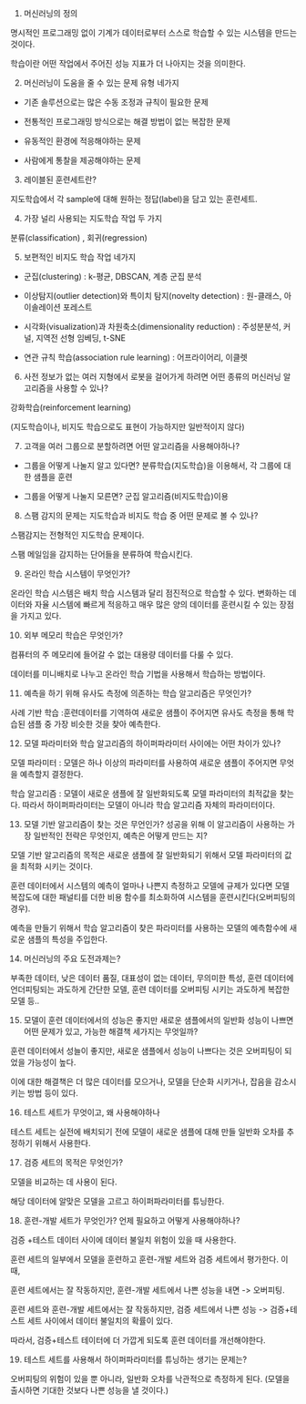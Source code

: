 1. 머신러닝의 정의

명시적인 프로그래밍 없이 기계가 데이터로부터 스스로 학습할 수 있는 시스템을 만드는것이다.

학습이란 어떤 작업에서 주어진 성능 지표가 더 나아지는 것을 의미한다.

 

 

2. 머신러닝이 도움을 줄 수 있는 문제 유형 네가지

- 기존 솔루션으로는 많은 수동 조정과 규칙이 필요한 문제

- 전통적인 프로그래밍 방식으로는 해결 방법이 없는 복잡한 문제

- 유동적인 환경에 적응해야하는 문제

- 사람에게 통찰을 제공해야하는 문제

 

 

3. 레이블된 훈련세트란?

지도학습에서 각 sample에 대해 원하는 정답(label)을 담고 있는 훈련세트.

 

 

4. 가장 널리 사용되는 지도학습 작업 두 가지

분류(classification) , 회귀(regression) 

 

 

5. 보편적인 비지도 학습 작업 네가지

- 군집(clustering) : k-평균, DBSCAN, 계층 군집 분석

- 이상탐지(outlier detection)와 특이치 탐지(novelty detection) : 원-클래스, 아이솔레이션 포레스트

- 시각화(visualization)과 차원축소(dimensionality reduction) : 주성분분석, 커널, 지역전 선형 임베딩, t-SNE

- 연관 규칙 학습(association rule learning) : 어프라이어리, 이클렛

 

 

6. 사전 정보가 없는 여러 지형에서 로봇을 걸어가게 하려면 어떤 종류의 머신러닝 알고리즘을 사용할 수 있나?

강화학습(reinforcement learning)

(지도학습이나, 비지도 학습으로도 표현이 가능하지만 일반적이지 않다)

 

 

 

7. 고객을 여러 그룹으로 분할하려면 어떤 알고리즘을 사용해야하나?

- 그룹을 어떻게 나눌지 알고 있다면? 분류학습(지도학습)을 이용해서, 각 그룹에 대한 샘플을 훈련

- 그룹을 어떻게 나눌지 모른면? 군집 알고리즘(비지도학습)이용

 

 

 

8. 스팸 감지의 문제는 지도학습과 비지도 학습 중 어떤 문제로 볼 수 있나?

스팸감지는 전형적인 지도학습 문제이다.

스팸 메일임을 감지하는 단어들을 분류하여 학습시킨다.

 

 

 

9. 온라인 학습 시스템이 무엇인가?

온라인 학습 시스템은 배치 학습 시스템과 달리 점진적으로 학습할 수 있다. 변화하는 데이터와 자율 시스템에 빠르게 적응하고 매우 많은 양의 데이터를 훈련시킬 수 있는 장점을 가지고 있다.

 

 

 

10. 외부 메모리 학습은 무엇인가?

컴퓨터의 주 메모리에 들어갈 수 없는 대용량 데이터를 다룰 수 있다.

데이터를 미니배치로 나누고 온라인 학습 기법을 사용해서 학습하는 방법이다.

 

 

11. 예측을 하기 위해 유사도 측정에 의존하는 학습 알고리즘은 무엇인가?

사례 기반 학습 :훈련데이터를 기역하여 새로운 샘플이 주어지면 유사도 측정을 통해 학습된 샘플 중 가장 비슷한 것을 찾아 예측한다.

 

 

12. 모델 파라미터와 학습 알고리즘의 하이퍼파라미터 사이에는 어떤 차이가 있나?

모델 파라미터 : 모델은 하나 이상의 파라미터를 사용하여 새로운 샘플이 주어지면 무엇을 예측할지 결정한다. 

학습 알고리즘 : 모델이 새로운 샘플에 잘 일반화되도록 모델 파라미터의 최적값을 찾는다. 따라서 하이퍼파라미터는 모델이 아니라 학습 알고리즘 자체의 파라미터이다.

 

 

13. 모델 기반 알고리즘이 찾는 것은 무언인가?
성공을 위해 이 알고리즘이 사용하는 가장 일반적인 전략은 무엇인지, 예측은 어떻게 만드는 지?

 모델 기반 알고리즘의 목적은 새로운 샘플에 잘 일반화되기 위해서 모델 파라미터의 값을 최적화 시키는 것이다.

훈련 데이터에서 시스템의 예측이 얼마나 나쁜지 측정하고 모델에 규제가 있다면 모델 복잡도에 대한 패널티를 더한 비용 함수를 최소화하여 시스템을 훈련시킨다(오버피팅의 경우). 

 예측을 만들기 위해서 학습 알고리즘이 찾은 파라미터를 사용하는 모델의 예측함수에 새로운 샘플의 특성을 주입한다.

 

 

 

14. 머신러닝의 주요 도전과제는?

부족한 데이터, 낮은 데이터 품질, 대표성이 없는 데이터, 무의미한 특성, 훈련 데이터에 언더피팅되는 과도하게 간단한 모델, 훈련 데이터를 오버피팅 시키는 과도하게 복잡한 모델 등..

 

 

 

15. 모델이 훈련 데이터에서의 성능은 좋지만 새로운 샘플에서의 일반화 성능이 나쁘면 어떤 문제가 있고,
가능한 해결책 세가지는 무엇일까?

훈련 데이터에서 성늘이 좋지만, 새로운 샘플에서 성능이 나쁘다는 것은 오버피팅이 되었을 가능성이 높다.

이에 대한 해결책은 더 많은 데이터를 모으거나, 모델을 단순화 시키거나, 잡음을 감소시키는 방법 등이 있다.

 

 

16. 테스트 세트가 무엇이고, 왜 사용해야하나

테스트 세트는 실전에 배치되기 전에 모델이 새로운 샘플에 대해 만들 일반화 오차를 추정하기 위해서 사용한다.

 

 

17. 검증 세트의 목적은 무엇인가?

모델을 비교하는 데 사용이 된다.

해당 데이터에 알맞은 모델을 고르고 하이퍼파라미터를 튜닝한다.

 

 

18. 훈련-개발 세트가 무엇인가? 언제 필요하고 어떻게 사용해야하나?

검증 +테스트 데이터 사이에 데이터 불일치 위험이 있을 때 사용한다.

훈련 세트의 일부에서 모델을 훈련하고 훈련-개발 세트와 검증 세트에서 평가한다. 이때,

훈련 세트에서는 잘 작동하지만, 훈련-개발 세트에서 나쁜 성능을 내면 -> 오버피팅.

훈련 세트와 훈련-개발 세트에서는 잘 작동하지만, 검증 세트에서 나쁜 성능 -> 검증+테스트 세트 사이에서 데이터 불일치의 확률이 있다.

따라서, 검증+테스트 테이터에 더 가깝게 되도록 훈련 데이터를 개선해야한다.

 

 

 

19. 테스트 세트를 사용해서 하이퍼파라미터를 튜닝하는 생기는 문제는?

오버피팅의 위험이 있을 뿐 아니라, 일반화 오차를 낙관적으로 측정하게 된다. (모델을 출시하면 기대한 것보다 나쁜 성능을 낼 것이다.)